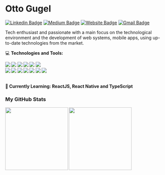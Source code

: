 # Otto Gugel

[![Linkedin Badge](https://img.shields.io/badge/-ottogugel-blue?style=flat&logo=Linkedin&logoColor=white&link=https://www.linkedin.com/in/jlim/)](https://www.linkedin.com/in/ottogugel/)
[![Medium Badge](https://img.shields.io/badge/-@ottogugel-000000?style=flat&labelColor=000000&logo=Medium&link=https://medium.com/@jessicalim)](https://medium.com/@ottogugel99)
[![Website Badge](https://img.shields.io/badge/-portfolio-47CCCC?style=flat&logo=Google-Chrome&logoColor=white&link=https://jessicalim.me)](https://ottogugel.vercel.app)
[![Gmail Badge](https://img.shields.io/badge/-ottogugel99-c14438?style=flat&logo=Gmail&logoColor=white&link=mailto:jessicalim813@gmail.com)](mailto:ottogugel99@gmail.com)

Tech enthusiast and passionate with a main focus on the technological environment and the development of web systems, mobile apps, using up-to-date technologies from the market.


💻 <strong>Technologies and Tools:<strong>
  <div>
  <img src="https://img.shields.io/badge/react-%2320232a.svg?style=for-the-badge&logo=react&logoColor=%2361DAFB" />
  <img src="https://img.shields.io/badge/react_native-%2320232a.svg?style=for-the-badge&logo=react&logoColor=%2361DAFB" />
  <img src="https://img.shields.io/badge/javascript-%23323330.svg?style=for-the-badge&logo=javascript&logoColor=%23F7DF1E" />
  <img src="https://img.shields.io/badge/java-%23ED8B00.svg?style=for-the-badge&logo=openjdk&logoColor=white" />
  <img src="https://img.shields.io/badge/typescript-%23007ACC.svg?style=for-the-badge&logo=typescript&logoColor=white"/>
  <img src="https://img.shields.io/badge/Insomnia-black?style=for-the-badge&logo=insomnia&logoColor=5849BE" />
  </div>
  <div>
    <img src="https://img.shields.io/badge/git-%23F05033.svg?style=for-the-badge&logo=git&logoColor=white" />
    <img src="https://img.shields.io/badge/tailwindcss-%2338B2AC.svg?style=for-the-badge&logo=tailwind-css&logoColor=white" />
    <img src="https://img.shields.io/badge/postgres-%23316192.svg?style=for-the-badge&logo=postgresql&logoColor=white" />
    <img src="https://img.shields.io/badge/figma-%23F24E1E.svg?style=for-the-badge&logo=figma&logoColor=white" />
    <img src="https://img.shields.io/badge/jira-%230A0FFF.svg?style=for-the-badge&logo=jira&logoColor=white" />
    <img src="https://img.shields.io/badge/Notion-%23000000.svg?style=for-the-badge&logo=notion&logoColor=white" />
    <img src="https://img.shields.io/badge/Trello-%23026AA7.svg?style=for-the-badge&logo=Trello&logoColor=white" />
  </div>
 <br>
 
 📖 **Currently Learning:** ReactJS, React Native and TypeScript
 
   ### My GitHub Stats 
  <div>
  <img src="https://github-readme-stats.vercel.app/api?username=ottogugel&theme=dark&hide_border=true&include_all_commits=false&count_private=false" height="200" />
  <img src="https://github-readme-streak-stats.herokuapp.com/?user=ottogugel&theme=dark&hide_border=true" height="200" />
  </div>

  
 ##
